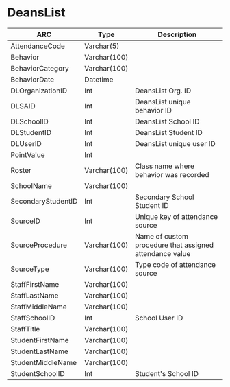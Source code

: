 # DeansList
| ARC            | Type    | Description                                     |
|--------------------|--------------|---------------------------------------------------------|
| AttendanceCode     | Varchar(5)   |                                                         |
| Behavior           | Varchar(100) |                                                         |
| BehaviorCategory   | Varchar(100) |                                                         |
| BehaviorDate       | Datetime     |                                                         |
| DLOrganizationID   | Int          | DeansList Org. ID                                       |
| DLSAID             | Int          | DeansList unique behavior ID                            |
| DLSchoolID         | Int          | DeansList School ID                                     |
| DLStudentID        | Int          | DeansList Student ID                                    |
| DLUserID           | Int          | DeansList unique user ID                                |
| PointValue         | Int          |                                                         |
| Roster             | Varchar(100) | Class name where behavior was recorded                  |
| SchoolName         | Varchar(100) |                                                         |
| SecondaryStudentID | Int          | Secondary School Student ID                             |
| SourceID           | Int          | Unique key of attendance source                         |
| SourceProcedure    | Varchar(100) | Name of custom procedure that assigned attendance value |
| SourceType         | Varchar(100) | Type code of attendance source                          |
| StaffFirstName     | Varchar(100) |                                                         |
| StaffLastName      | Varchar(100) |                                                         |
| StaffMiddleName    | Varchar(100) |                                                         |
| StaffSchoolID      | Int          | School User ID                                          |
| StaffTitle         | Varchar(100) |                                                         |
| StudentFirstName   | Varchar(100) |                                                         |
| StudentLastName    | Varchar(100) |                                                         |
| StudentMiddleName  | Varchar(100) |                                                         |
| StudentSchoolID    | Int          | Student's School ID                                     |

